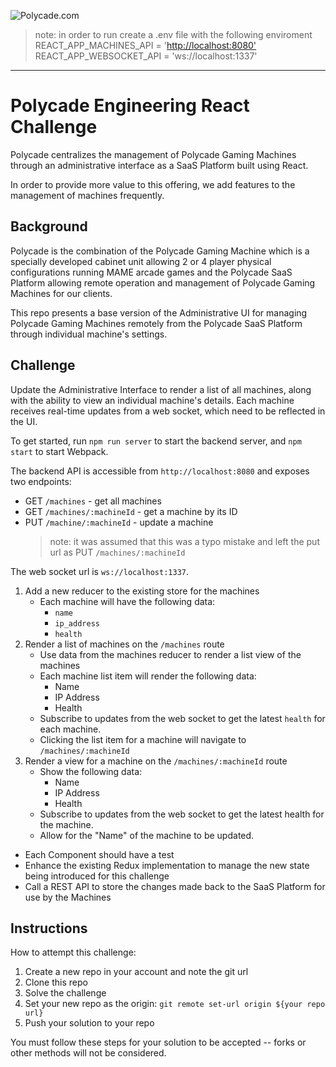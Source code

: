 ![Polycade.com](https://i.imgur.com/jcvsFKh.png)

> note: in order to run create a .env file with the following enviroment
> REACT_APP_MACHINES_API = '<http://localhost:8080'>
> REACT_APP_WEBSOCKET_API = 'ws://localhost:1337'

---

# Polycade Engineering React Challenge

Polycade centralizes the management of Polycade Gaming Machines through an administrative interface as a SaaS Platform built using React.

In order to provide more value to this offering, we add features to the management of machines frequently.

## Background

Polycade is the combination of the Polycade Gaming Machine which is a specially developed cabinet unit allowing 2 or 4 player physical configurations running MAME arcade games and the Polycade SaaS Platform allowing remote operation and management of Polycade Gaming Machines for our clients.

This repo presents a base version of the Administrative UI for managing Polycade Gaming Machines remotely from the Polycade SaaS Platform through individual machine's settings.

## Challenge

Update the Administrative Interface to render a list of all machines, along with the ability to view an individual machine's details. Each machine receives real-time updates from a web socket, which need to be reflected in the UI.

To get started, run `npm run server` to start the backend server, and `npm start` to start Webpack.

The backend API is accessible from `http://localhost:8080` and exposes two endpoints:

- GET `/machines` - get all machines
- GET `/machines/:machineId` - get a machine by its ID
- PUT `/machine/:machineId` - update a machine
  > note: it was assumed that this was a typo mistake and left the put url as PUT `/machines/:machineId`

The web socket url is `ws://localhost:1337`.

1. Add a new reducer to the existing store for the machines
   - Each machine will have the following data:
     - `name`
     - `ip_address`
     - `health`
2. Render a list of machines on the `/machines` route
   - Use data from the machines reducer to render a list view of the machines
   - Each machine list item will render the following data:
     - Name
     - IP Address
     - Health
   - Subscribe to updates from the web socket to get the latest `health` for each machine.
   - Clicking the list item for a machine will navigate to `/machines/:machineId`
3. Render a view for a machine on the `/machines/:machineId` route
   - Show the following data:
     - Name
     - IP Address
     - Health
   - Subscribe to updates from the web socket to get the latest health for the machine.
   - Allow for the "Name" of the machine to be updated.

* Each Component should have a test
* Enhance the existing Redux implementation to manage the new state being introduced for this challenge
* Call a REST API to store the changes made back to the SaaS Platform for use by the Machines

## Instructions

How to attempt this challenge:

1. Create a new repo in your account and note the git url
2. Clone this repo
3. Solve the challenge
4. Set your new repo as the origin: `git remote set-url origin ${your repo url}`
5. Push your solution to your repo

You must follow these steps for your solution to be accepted -- forks or other methods will not be considered.
